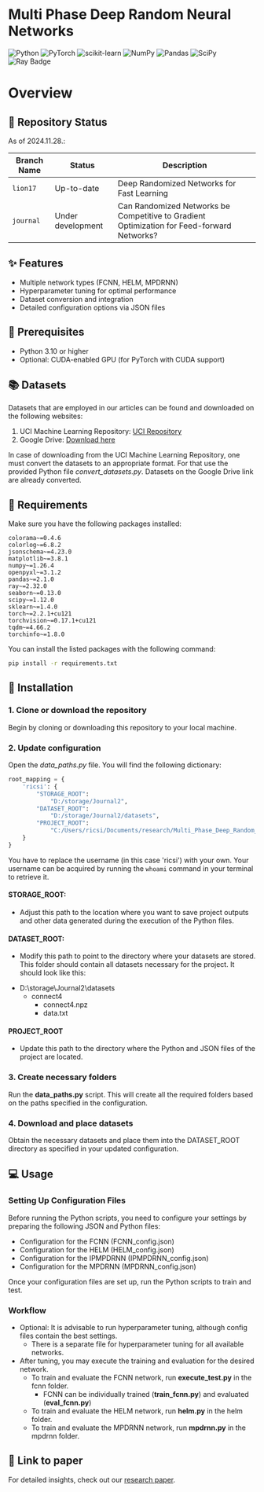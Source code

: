 # Multi Phase Deep Random Neural Networks
 
![Python](https://img.shields.io/badge/python-v3.11-3670A0?style=for-the-badge&logo=python&logoColor=ffdd54)
![PyTorch](https://img.shields.io/badge/PyTorch-v2.2.1-%23EE4C2C.svg?style=for-the-badge&logo=PyTorch&logoColor=white)
![scikit-learn](https://img.shields.io/badge/scikit-v1.4.0--learn-%23F7931E.svg?style=for-the-badge&logo=scikit-learn&logoColor=white)
![NumPy](https://img.shields.io/badge/numpy-v1.26.4-%23013243.svg?style=for-the-badge&logo=numpy&logoColor=white)
![Pandas](https://img.shields.io/badge/pandas-v2.1.0-%23150458.svg?style=for-the-badge&logo=pandas&logoColor=white)
![SciPy](https://img.shields.io/badge/SciPy-v1.12.0-%230C55A5.svg?style=for-the-badge&logo=scipy&logoColor=%white)
![Ray Badge](https://img.shields.io/badge/Ray-v2.23.0-028CF0?logo=ray&logoColor=fff&style=for-the-badge)


# Overview

## 🚨 Repository Status
As of 2024.11.28.:

| Branch Name  | Status         | Description |
|--------------|----------------|---|
| `lion17` | Up-to-date     |  Deep Randomized Networks for Fast Learning  |   
| `journal`   | Under development     |  Can Randomized Networks be Competitive to Gradient Optimization for Feed-forward Networks? |  

## ✨ Features
- Multiple network types (FCNN, HELM, MPDRNN)
- Hyperparameter tuning for optimal performance
- Dataset conversion and integration
- Detailed configuration options via JSON files

## 🔧 Prerequisites
- Python 3.10 or higher
- Optional: CUDA-enabled GPU (for PyTorch with CUDA support)

## 📚 Datasets
Datasets that are employed in our articles can be found and downloaded on the following websites:

1. UCI Machine Learning Repository: <a href="https://www.example.com/my great page">UCI Repository</a>
2. Google Drive: <a href="https://drive.google.com/file/d/1Fe3DjPOGgzNmlnJj0yn0WTUazh3ojL8k/view?usp=drive_link">Download here</a>

In case of downloading from the UCI Machine Learning Repository, one must convert the datasets to an appropriate format. 
For that use the provided Python file _convert_datasets.py_. Datasets on the Google Drive link are already converted.

## 📝 Requirements
Make sure you have the following packages installed:

```
colorama~=0.4.6
colorlog~=6.8.2
jsonschema~=4.23.0
matplotlib~=3.8.1
numpy~=1.26.4
openpyxl~=3.1.2
pandas~=2.1.0
ray~=2.32.0
seaborn~=0.13.0
scipy~=1.12.0
sklearn~=1.4.0
torch~=2.2.1+cu121
torchvision~=0.17.1+cu121
tqdm~=4.66.2
torchinfo~=1.8.0
```

You can install the listed packages with the following command:
```bash
pip install -r requirements.txt
```

## 🚀 Installation

### 1. Clone or download the repository
Begin by cloning or downloading this repository to your local machine.

### 2. Update configuration
Open the _data_paths.py_ file. You will find the following dictionary:

```python
root_mapping = {
    'ricsi': {
        "STORAGE_ROOT":
            "D:/storage/Journal2",
        "DATASET_ROOT":
            "D:/storage/Journal2/datasets",
        "PROJECT_ROOT":
            "C:/Users/ricsi/Documents/research/Multi_Phase_Deep_Random_Neural_Network",
    }
}
```

You have to replace the username (in this case 'ricsi') with your own. Your username can be acquired by running the `whoami` command in your terminal to retrieve it.

#### STORAGE_ROOT: 
- Adjust this path to the location where you want to save project outputs and other data generated during the execution of the Python files.

#### DATASET_ROOT: 
- Modify this path to point to the directory where your datasets are stored. This folder should contain all datasets necessary for the project. It should look like this:

* D:\storage\Journal2\datasets
  * connect4
    * connect4.npz
    * data.txt

#### PROJECT_ROOT
- Update this path to the directory where the Python and JSON files of the project are located.

### 3. Create necessary folders
Run the __data_paths.py__ script. This will create all the required folders based on the paths specified in the configuration.

### 4. Download and place datasets
Obtain the necessary datasets and place them into the DATASET_ROOT directory as specified in your updated configuration.

## 💻 Usage
### Setting Up Configuration Files
Before running the Python scripts, you need to configure your settings by preparing the following JSON and Python files:
- Configuration for the FCNN (FCNN_config.json)
- Configuration for the HELM (HELM_config.json)
- Configuration for the IPMPDRNN (IPMPDRNN_config.json)
- Configuration for the MPDRNN (MPDRNN_config.json)


Once your configuration files are set up, run the Python scripts to train and test.

### Workflow
- Optional: It is advisable to run hyperparameter tuning, although config files contain the best settings.
  - There is a separate file for hyperparameter tuning for all available networks. 
- After tuning, you may execute the training and evaluation for the desired network.
  - To train and evaluate the FCNN network, run __execute_test.py__ in the fcnn folder.
    - FCNN can be individually trained (__train_fcnn.py__) and evaluated (__eval_fcnn.py__) 
  - To train and evaluate the HELM network, run __helm.py__ in the helm folder.
  - To train and evaluate the MPDRNN network, run __mpdrnn.py__ in the mpdrnn folder.


## 📰 Link to paper

For detailed insights, check out our [research paper](https://link.springer.com/chapter/10.1007/978-3-031-44505-7_9).
